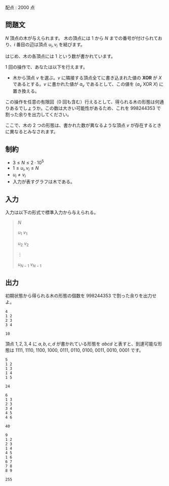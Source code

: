 配点 : $2000$ 点

## 問題文

$N$ 頂点の木が与えられます。
木の頂点には $1$ から $N$ までの番号が付けられており、$i$ 番目の辺は頂点 $u_i, v_i$ を結びます。

はじめ、木の各頂点には $1$ という数が書かれています。

$1$ 回の操作で、あなたは以下を行えます。

- 木から頂点 $v$ を選ぶ。$v$ に隣接する頂点全てに書き込まれた値の **XOR** が $X$ であるとする。$v$ に書かれた値が $a_v$ であるとして、この値を $(a_v\ \mathrm{XOR}\ X)$ に置き換える。

この操作を任意の有限回（$0$ 回も含む）行えるとして、得られる木の形態は何通りあるでしょうか。この数は大きい可能性があるため、これを $998244353$ で割った余りを出力してください。

ここで、木の $2$ つの形態は、書かれた数が異なるような頂点 $v$ が存在するときに異なるとみなされます。

## 制約

- $3 \le N \le 2\cdot 10^5$
- $1\le u_i, v_i \le N$
- $u_i \neq v_i$
- 入力が表すグラフは木である。

## 入力

入力は以下の形式で標準入力から与えられる。

> $N$
> 
> $u_1$ $v_1$
> 
> $u_2$ $v_2$
> 
> $\vdots$
> 
> $u_{N-1}$ $v_{N-1}$

## 出力

初期状態から得られる木の形態の個数を $998244353$ で割った余りを出力せよ。

```input1
4
1 2
2 3
3 4
```

```output1
10
```

頂点 $1,2,3,4$ に $a,b,c,d$ が書かれている形態を $abcd$ と表すと、到達可能な形態は $1111$, $1110$, $1100$, $1000$, $0111$, $0110$, $0100$, $0011$, $0010$, $0001$ です。

```input2
5
1 2
1 3
1 4
1 5
```

```output2
24
```

```input3
6
1 3
2 3
3 4
4 5
4 6
```

```output3
40
```

```input4
9
1 2
2 3
1 4
4 5
1 6
6 7
7 8
8 9
```

```output4
255
```